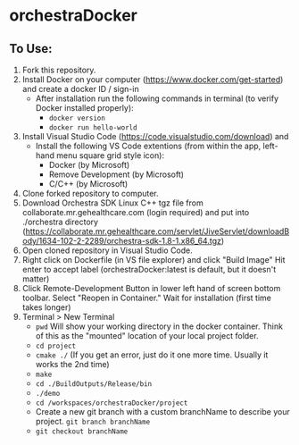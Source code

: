 # orchestraDocker
 ## To Use:
 1. Fork this repository. 
 2. Install Docker on your computer (https://www.docker.com/get-started) and create a docker ID / sign-in
    * After installation run the following commands in terminal (to verify Docker installed properly):
      * ```docker version```
      * ```docker run hello-world```
 3. Install Visual Studio Code (https://code.visualstudio.com/download) and 
    * Install the following VS Code extentions (from within the app, left-hand menu square grid style icon):
      * Docker (by Microsoft)
      * Remove Development (by Microsoft)
      * C/C++ (by Microsoft)
4. Clone forked repository to computer.
5. Download Orchestra SDK Linux C++ tgz file from collaborate.mr.gehealthcare.com (login required) and put into ./orchestra directory (https://collaborate.mr.gehealthcare.com/servlet/JiveServlet/downloadBody/1634-102-2-2289/orchestra-sdk-1.8-1.x86_64.tgz)
6. Open cloned repository in Visual Studio Code.
7. Right click on Dockerfile (in VS file explorer) and click "Build Image" Hit enter to accept label (orchestraDocker:latest is default, but it doesn't matter)
8. Click Remote-Development Button in lower left hand of screen bottom toolbar. Select "Reopen in Container." Wait for installation (first time takes longer)
9. Terminal > New Terminal
   * ```pwd``` Will show your working directory in the docker container. Think of this as the "mounted" location of your local project folder.
   * ```cd project```
   * ```cmake ./``` (If you get an error, just do it one more time. Usually it works the 2nd time)
   * ```make```
   * ```cd ./BuildOutputs/Release/bin```
   * ```./demo```
   * ```cd /workspaces/orchestraDocker/project```
   * Create a new git branch with a custom branchName to describe your project. ```git branch branchName```
   * ```git checkout branchName```
